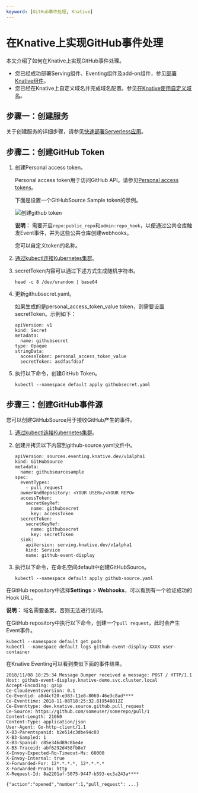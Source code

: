 ```yaml
---
keyword: [GitHub事件处理, Knative]
---
```


# 在Knative上实现GitHub事件处理

本文介绍了如何在Knative上实现GitHub事件处理。

-   您已经成功部署Serving组件、Eventing组件及add-on组件，参见[部署Knative组件](/cn.zh-CN/Kubernetes集群用户指南/Knative/Knative组件管理/部署Knative组件.md)。
-   您已经在Knative上自定义域名并完成域名配置。参见[在Knative使用自定义域名](/cn.zh-CN/Kubernetes集群用户指南/Knative/Knative服务管理/在Knative使用自定义域名.md)。

## 步骤一：创建服务

关于创建服务的详细步骤，请参见[快速部署Serverless应用](/cn.zh-CN/Kubernetes集群用户指南/Knative/Knative服务管理/快速部署Serverless应用.md)。

## 步骤二：创建GitHub Token

1.  创建Personal access token。

    Personal access token用于访问GitHub API。请参见[Personal access tokens](https://github.com/settings/tokens)。

    下面是设置一个GitHubSource Sample token的示例。

    ![创建github token](https://static-aliyun-doc.oss-accelerate.aliyuncs.com/assets/img/zh-CN/2740376161/p58037.png)

    **说明：** 需要开启`repo:public_repo`和`admin:repo_hook`，以便通过公共仓库触发Event事件，并为这些公共仓库创建webhooks。

    您可以自定义token的名称。

2.  [通过kubectl连接Kubernetes集群](/cn.zh-CN/Kubernetes集群用户指南/集群/连接集群/通过kubectl连接Kubernetes集群.md)。

3.  secretToken内容可以通过下述方式生成随机字符串。

    ```
    head -c 8 /dev/urandom | base64
    ```

4.  更新githubsecret.yaml。

    如果生成的是personal\_access\_token\_value token，则需要设置secretToken。示例如下：

    ```
    apiVersion: v1
    kind: Secret
    metadata:
      name: githubsecret
    type: Opaque
    stringData:
      accessToken: personal_access_token_value
      secretToken: asdfasfdsaf
    ```

5.  执行以下命令，创建GitHub Token。

    ```
    kubectl --namespace default apply githubsecret.yaml
    ```


## 步骤三：创建GitHub事件源

您可以创建GitHubSource用于接收GitHub产生的事件。

1.  [通过kubectl连接Kubernetes集群](/cn.zh-CN/Kubernetes集群用户指南/集群/连接集群/通过kubectl连接Kubernetes集群.md)。

2.  创建并拷贝以下内容到github-source.yaml文件中。

    ```
    apiVersion: sources.eventing.knative.dev/v1alpha1
    kind: GitHubSource
    metadata:
      name: githubsourcesample
    spec:
      eventTypes:
        - pull_request
      ownerAndRepository: <YOUR USER>/<YOUR REPO>
      accessToken:
        secretKeyRef:
          name: githubsecret
          key: accessToken
      secretToken:
        secretKeyRef:
          name: githubsecret
          key: secretToken
      sink:
        apiVersion: serving.knative.dev/v1alpha1
        kind: Service
        name: github-event-display
    ```

3.  执行以下命令，在命名空间default中创建GitHubSource。

    ```
    kubectl --namespace default apply github-source.yaml
    ```


在GitHub repository中选择**Settings** \> **Webhooks**，可以看到有一个验证成功的Hook URL。

**说明：** 域名需要备案，否则无法进行访问。

在GitHub repository中执行以下命令，创建一个`pull request`，此时会产生Event事件。

```
kubectl --namespace default get pods
kubectl --namespace default logs github-event-display-XXXX user-container
```

在Knative Eventing可以看到类似下面的事件结果。

```
2018/11/08 18:25:34 Message Dumper received a message: POST / HTTP/1.1
Host: github-event-display.knative-demo.svc.cluster.local
Accept-Encoding: gzip
Ce-Cloudeventsversion: 0.1
Ce-Eventid: a8d4cf20-e383-11e8-8069-46e3c8ad****
Ce-Eventtime: 2018-11-08T18:25:32.819548012Z
Ce-Eventtype: dev.knative.source.github.pull_request
Ce-Source: https://github.com/someuser/somerepo/pull/1
Content-Length: 21060
Content-Type: application/json
User-Agent: Go-http-client/1.1
X-B3-Parentspanid: b2e514c3dbe94c03
X-B3-Sampled: 1
X-B3-Spanid: c85e346d89c8be4e
X-B3-Traceid: abf6292d458fb8e7
X-Envoy-Expected-Rq-Timeout-Ms: 60000
X-Envoy-Internal: true
X-Forwarded-For: 12*.*.*.*, 12*.*.*.*
X-Forwarded-Proto: http
X-Request-Id: 8a2201af-5075-9447-b593-ec3a243a****

{"action":"opened","number":1,"pull_request": ...}
```

